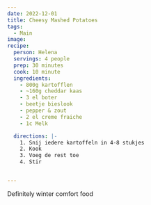 ```yaml
---
date: 2022-12-01
title: Cheesy Mashed Potatoes
tags:
  - Main
image:
recipe:
  person: Helena
  servings: 4 people
  prep: 30 minutes
  cook: 10 minute
  ingredients:
    - 800g kartofflen
    - ~160g cheddar kaas
    - 3 el boter
    - beetje bieslook
    - pepper & zout
    - 2 el creme fraiche
    - 1c Melk

  directions: |-
    1. Snij iedere kartoffeln in 4-8 stukjes
    2. Kook
    3. Voeg de rest toe
    4. Stir


---
```


Definitely winter comfort food
